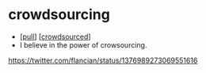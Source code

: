 # crowdsourcing

- [[pull]] [[crowdsourced]]
- I believe in the power of crowsourcing.

https://twitter.com/flancian/status/1376989273069551616


[//begin]: # "Autogenerated link references for markdown compatibility"
[pull]: pull "Pull"
[crowdsourced]: crowdsourced "Crowdsourced"
[//end]: # "Autogenerated link references"